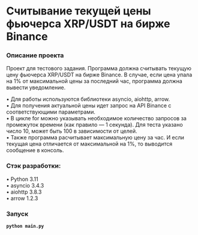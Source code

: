 # Считывание текущей цены фьючерса XRP/USDT на бирже Binance

### Описание проекта 

Проект для тестового задания. Программа должна считывать текущую цену фьючерса XRP/USDT на бирже Binance. 
В случае, если цена упала на 1% от максимальной цены за последний час, программа должна вывести уведомление. 

• Для работы используются библиотеки asyncio, aiohttp, arrow.   
• Для получения актуальной цены идет запрос на API Binance с соответствующими параметрами.  
• В цикле for можно указывать необходимое количество запросов за промежуток времени (как правило — 1 секунда). Для теста указано число 10, может быть 100 в зависимости от целей.     
• Также программа расчитывает максимальную цену за час. И если текущая цена отличается от максимальной на 1%, то выводится сообщение в консоль. 

### Стэк разработки:

• Python 3.11  
• asyncio 3.4.3    
• aiohttp 3.8.3  
• arrow 1.2.3  

### Запуск

**`python main.py`**
